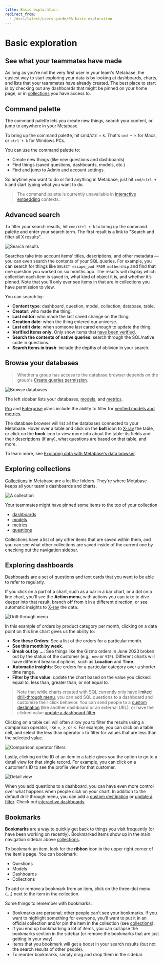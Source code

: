 ```yaml
---
title: Basic exploration
redirect_from:
  - /docs/latest/users-guide/03-basic-exploration
---
```


# Basic exploration

## See what your teammates have made

As long as you're not the very first user in your team's Metabase, the easiest way to start exploring your data is by looking at dashboards, charts, and lists that your teammates have already created. The best place to start is by checking out any dashboards that might be pinned on your home page, or in [collections][collections] you have access to.

## Command palette

The command palette lets you create new things, search your content, or jump to anywhere in your Metabase.

To bring up the command palette, hit cmd/ctrl + k. That's `cmd + k` for Macs, or `ctrl + k` for Windows PCs.

You can use the command palette to:

- Create new things (like new questions and dashboards)
- Find things (saved questions, dashboards, models, etc.)
- Find and jump to Admin and account settings.

So anytime you want to do or find anything in Metabase, just hit `cmd/ctrl + k` and start typing what you want to do.

> The command palette is currently unavailable in [interactive embedding](../embedding/interactive-embedding.md) contexts.

## Advanced search

To filter your search results, hit `cmd/ctrl + k` to bring up the command palette and enter your search term. The first result is a link to "Search and filter all X results".

![Search results](./images/search-results.png)

Searches take into account items’ titles, descriptions, and other metadata — you can even search the contents of your SQL queries. For example, you can search for things like `SELECT escape_pod FROM mothership` and find that one question you worked on six months ago. The results will display which collection each item is saved in, what kind of object it is, and whether it’s pinned. Note that you'll only ever see items in that are in collections you have permission to view.

You can search by:

- **Content type**: dashboard, question, model, collection, database, table.
- **Creator**: who made the thing.
- **Last editor**: who made the last saved change on the thing.
- **Creation date**: when the thing entered our universe.
- **Last edit date**: when someone last cared enough to update the thing.
- **Verified items only**. Only show items that [have been verified](./content-verification.md).
- **Search the contents of native queries**: search through the SQL/native code in questions.
- **Search items in trash**: include the depths of oblivion in your search.

## Browse your databases

> Whether a group has access to the database browser depends on the group's [Create queries permission](../permissions/data.md/#create-queries-permissions).

![Browse databases](./images/browse-data.png)

The left sidebar lists your databases, [models](../data-modeling/models.md), and [metrics](../data-modeling/metrics.md).

[Pro](https://www.metabase.com/product/pro/) and [Enterprise](https://www.metabase.com/product/enterprise/) plans include the ability to filter for [verified models and metrics](./content-verification.md).

The database browser will list all the databases connected to your Metabase. Hover over a table and click on the **bolt** icon to [X-ray](x-rays.md) the table, or click on the **book** icon to view more info about the table: its fields and their descriptions (if any), what questions are based on that table, and more.

To learn more, see [Exploring data with Metabase's data browser](https://www.metabase.com/learn/metabase-basics/querying-and-dashboards/data-browser/).

## Exploring collections

[Collections][collections] in Metabase are a lot like folders. They're where Metabase keeps all your team's dashboards and charts.

![A collection](./images/collection-detail.png)

Your teammates might have pinned some items to the top of your collection.

- [dashboards](../dashboards/introduction.md)
- [models](../data-modeling/models.md)
- [metrics](../data-modeling/metrics.md)
- [questions](../questions/start.md)

Collections have a list of any other items that are saved within them, and you can see what other collections are saved inside of the current one by checking out the navigation sidebar.

## Exploring dashboards

[Dashboards][dashboards] are a set of questions and text cards that you want to be able to refer to regularly.

If you click on a part of a chart, such as a bar in a bar chart, or a dot on a line chart, you'll see the **Action menu**, with actions you can take to dive deeper into that result, branch off from it in a different direction, or see automatic insights to [X-ray](x-rays.md) the data.

![Drill-through menu](images/automatic-insights.png)

In this example of orders by product category per month, clicking on a data point on this line chart gives us the ability to:

- **See these Orders**: See a list of the orders for a particular month.
- **See this month by week**.
- **Break out by ...**: See things like the Gizmo orders in June 2023 broken out by the status of the customer (e.g., `new` or `VIP`). Different charts will have different breakout options, such as **Location** and **Time**.
- **Automatic insights**: See orders for a particular category over a shorter time range.
- **Filter by this value**: update the chart based on the value you clicked: equal to, less than, greater than, or not equal to.

> Note that while charts created with SQL currently only have [limited drill-through menu](../questions/native-editor/writing-sql.md/#drill-though-in-sql-questions), you can add SQL questions to a dashboard and customize their click behavior. You can send people to a [custom destination](https://www.metabase.com/learn/metabase-basics/querying-and-dashboards/dashboards/custom-destinations/) (like another dashboard or an external URL), or have the clicked value [update a dashboard filter](https://www.metabase.com/learn/metabase-basics/querying-and-dashboards/dashboards/cross-filtering/).

Clicking on a table cell will often allow you to filter the results using a comparison operator, like =, >, or <. For example, you can click on a table cell, and select the less than operator `<` to filter for values that are less than the selected value.

![Comparison operator filters](images/comparison-operator-filters.png)

Lastly, clicking on the ID of an item in a table gives you the option to go to a detail view for that single record. For example, you can click on a customer's ID to see the profile view for that customer.

![Detail view](images/detail-view.png)

When you add questions to a dashboard, you can have even more control over what happens when people click on your chart. In addition to the default drill-through menu, you can add a [custom destination](https://www.metabase.com/learn/metabase-basics/querying-and-dashboards/dashboards/custom-destinations/) or [update a filter](https://www.metabase.com/learn/metabase-basics/querying-and-dashboards/dashboards/cross-filtering/). Check out [interactive dashboards](../dashboards/interactive.md).

## Bookmarks

**Bookmarks** are a way to quickly get back to things you visit frequently (or have been working on recently). Bookmarked items show up in the main navigation sidebar above [collections][collections].

To bookmark an item, look for the **ribbon** icon in the upper right corner of the item's page. You can bookmark:

- Questions
- Models
- Dashboards
- Collections

To add or remove a bookmark from an item, click on the three-dot menu (**...**) next to the item in the collection.

Some things to remember with bookmarks:

- Bookmarks are personal; other people can't see your bookmarks. If you want to highlight something for everyone, you'll want to put it in an official collection and/or pin the item in the collection (see [collections][collections]).
- If you end up bookmarking a lot of items, you can collapse the bookmarks section in the sidebar (or remove the bookmarks that are just getting in your way).
- Items that you bookmark will get a boost in your search results (but not the search results of other people).
- To reorder bookmarks, simply drag and drop them in the sidebar.

[collections]: ./collections.md
[dashboards]: ../dashboards/start.md
[models]: ../data-modeling/models.md
